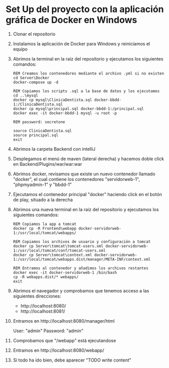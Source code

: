 <h1>Set Up del proyecto con la aplicación gráfica de Docker en Windows</h1>

1. Clonar el repositorio
2. Instalamos la aplicación de Docker para Windows y reiniciamos el equipo
3. Abrimos la terminal en la raiz del repositorio y ejecutamos los siguientes comandos:
    ```batch
    REM Creamos los contenedores mediante el archivo .yml si no existen
    cd Server\Docker
    docker-compose up -d

    REM Copiamos los scripts .sql a la base de datos y los ejecutamos
    cd ..\mysql
    docker cp mysql\ClinicaDentista.sql docker-bbdd-1:/ClinicaDentista.sql
    docker cp mysql\principal.sql docker-bbdd-1:/principal.sql
    docker exec -it docker-bbdd-1 mysql -u root -p

    REM password: secretone

    source ClinicaDentista.sql
    source principal.sql
    exit
    ```
3. Abrimos la carpeta Backend con intelliJ
4. Desplegamos el menú de maven (lateral derecha) y hacemos doble click en Backend/Plugins/war/war:war
5. Abrimos docker, revisamos que existe un nuevo contenedor llamado "docker", el cual contiene los contenedores "servidorweb-1", "phpmyadmin-1" y "bbdd-1"
6. Ejecutamos el contenedor principal "docker" haciendo click en el botón de play, situado a la derecha
7. Abrimos una nueva terminal en la raiz del repositorio y ejecutamos los siguientes comandos:
    ```batch
    REM Copiamos la app a tomcat
    docker cp -R Frontend\webapp docker-servidorweb-1:/usr/local/tomcat/webapps/

    REM Copiamos los archivos de usuario y configuración a tomcat
    docker cp Server\tomcat\tomcat-users.xml docker-servidorweb-1:/usr/local/tomcat/conf/tomcat-users.xml
    docker cp Server\tomcat\context.xml docker-servidorweb-1:/usr/local/tomcat/webapps.dist/manager/META-INF/context.xml
    
    REM Entramos al contenedor y añadimos los archivos restantes
    docker exec -it docker-servidorweb-1 /bin/bash
    cp -R webapps.dist/* webapps/
    exit
    ```
8. Abrimos el navegador y comprobamos que tenemos acceso a las siguientes direcciones:
    
    - http://localhost:8080/
    - http://localhost:8081/

9. Entramos en http://localhost:8080/manager/html

    User: "admin"
    Password: "admin"

10. Comprobamos que "/webapp" está ejecutandose
11. Entramos en http://localhost:8080/webapp/
12. Si todo ha ido bien, debe aparecer "TODO write content"
